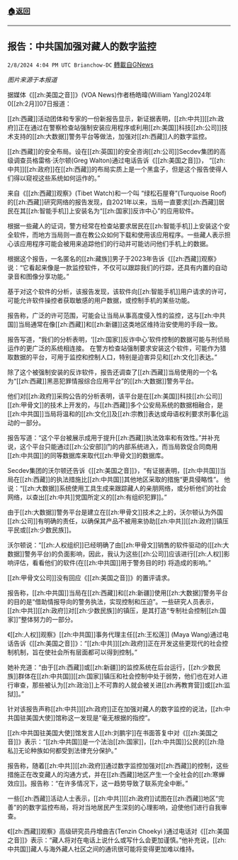 ###  [:house:返回](README.md)
---


## 报告：中共国加强对藏人的数字监控
`2/8/2024 4:04 PM UTC Brianchow-DC` [轉載自GNews](https://gnews.org/articles/2293062)

*图片来源于本报道*

据媒体《[[zh:美国之音]]》(VOA News)作者杨皓暐(William Yang)2024年0[[zh:2月]]07日报道：

[[zh:西藏]]活动团体和专家的一份新报告显示，新证据表明，[[zh:中共]][[zh:政府]]正在通过在警察检查站强制安装应用程序或利用[[zh:美国]]科技[[zh:公司]]技术支持的[[zh:大数据]]警务平台等做法，加强对[[zh:西藏]]人的数字监控。

​​​​​​​​​​​​​​​​​​​​​​​​​​​​[[zh:西藏]]的安全布局。设在[[zh:英国]]的安全咨询[[zh:公司]]Secdev集团的高级调查员格雷格·沃尔顿(Greg Walton)通过电话告诉《[[zh:美国之音]]》， “[[zh:中共]][[zh:政府]]在[[zh:西藏]]的布局实质上是一个黑盒子，但是这个报告使得人们得以窥视这些系统如何运作的。”

来自《[[zh:西藏]]观察》(Tibet Watch)和一个叫 “绿松石屋脊”(Turquoise Roof)的[[zh:西藏]]研究网络的报告发现，自2021年以来，当局一直要求[[zh:西藏]]居民在其[[zh:智能手机]]上安装名为“[[zh:国家]]反诈中心”的应用软件。

根据一些藏人的证词，警方经常在检查站要求居民在[[zh:智能手机]]上安装这个安全软件，而地方当局则一直在教公众如何下载和使用该应用程序。一些藏人表示担心该应用程序可能会被用来追踪他们的行动并可能访问他们手机上的数据。

根据这个报告，一名匿名的[[zh:藏族]]男子于2023年告诉《[[zh:西藏]]观察》说：“它看起来像是一款监控软件，不仅可以跟踪我们的行踪，还具有内置的自动录音和图像分享功能。”

基于对这个软件的分析，该报告发现，该软件向[[zh:智能手机]]用户请求的许可，可能允许软件操控者获取敏感的用户数据，或控制手机的某些功能。

报告称，广泛的许可范围，可能会让当局从事高度侵入性的监控，这与[[zh:中共国]]当局通常在像[[zh:西藏]]和[[zh:新疆]]这类地区维持治安使用的手段一致。

报告写道，“我们的分析表明，‘[[zh:国家]]反诈中心’软件控制的数据可能与刑侦局运作的更广泛的系统相连接。 在警方检查站强制要求安装这个软件，可能作为猎取数据的平台，可用于监控和控制人口，特别是迫害异见和[[zh:文化]]表达。”

除了这个被强制安装的反诈软件，报告还调查了[[zh:西藏]]当局使用的一个名为“[[zh:西藏]]黑恶犯罪情报综合应用平台”的[[zh:大数据]]警务平台。

他们对[[zh:政府]]采购公告的分析表明，该平台是在[[zh:美国]]科技[[zh:公司]][[zh:甲骨文]]的技术上开发的，与[[zh:西藏]]多个公安局系统的数据相融合，是[[zh:中共国]]当局将温和的[[zh:文化]]及[[zh:宗教]]表达或母语权利要求刑事化运动的一部分。

报告写道：“这个平台被展示成用于提升[[zh:西藏]]执法效率和有效性。”并补充说，这个平台只能通过[[zh:公安部]]门的内部系统进入，而当局敦促合同商用[[zh:中共国]]的同等数据库来取代[[zh:甲骨文]]的数据库。

Secdev集团的沃尔顿还告诉《[[zh:美国之音]]》，“有证据表明，[[zh:中共国]]当局在[[zh:西藏]]的执法措施比[[zh:中共国]]其他地区采取的措施“更具侵略性”。 他说：“[[zh:大数据]]系统使用工具生成来跟踪藏人的亲朋网络，或分析他们的社会网络，以查出[[zh:中共]]党国所定义的[[zh:有组织犯罪]]。”

由于[[zh:大数据]]警务平台是建立在[[zh:甲骨文]]技术之上的，沃尔顿认为外国[[zh:公司]]有明确的责任，以确保其产品不被用来协助[[zh:中共]][[zh:政府]]镇压平民或[[zh:少数民族]]。

沃尔顿说：“[[zh:人权组织]]已经明确了由[[zh:甲骨文]]销售的软件驱动的([[zh:大数据]]警务平台)的负面影响，因此，我认为这些[[zh:公司]]应该进行[[zh:人权]]影响评估，看看他们的软件(在[[zh:中共国]]用于警务目的时) 将造成的影响。”

[[zh:甲骨文公司]]没有回应《[[zh:美国之音]]》的置评请求。

报告称，[[zh:中共国]]当局在[[zh:西藏]]和[[zh:新疆]]使用[[zh:大数据]]警务平台的目的是“借助情报导向的警务执法，实现控制和压迫”。一些研究人员表示，[[zh:中共]][[zh:政府]]对[[zh:少数民族]]的镇压，是其打造“专制社会控制[[zh:国家]]”整体努力的一部分。

《[[zh:人权]]观察》[[zh:中共国]]事务代理主任[[zh:王松莲]] (Maya Wang)通过电话告诉《[[zh:美国之音]]》：“[[zh:中共]][[zh:政府]]正在开发这些更现代的社会控制机制，旨在使社会所有层面都可以得到控制。”

她补充道：“由于[[zh:西藏]]或[[zh:新疆]]的监控系统在后台运行，[[zh:少数民族]]群体在[[zh:中共国]][[zh:国家]]镇压和社会控制中处于弱势，他们也在对人进行审查，那些被认为[[zh:政治]]上不可靠的人就会被关进[[zh:再教育营]]或[[zh:监狱]]。”

针对该报告声称[[zh:中共]][[zh:政府]]正在加强对藏人的数字监控的说法，[[zh:中共国驻美国大使]]馆称这一发现是“毫无根据的指控”。

[[zh:中共国驻美国大使]]馆发言人[[zh:刘鹏宇]]在书面答复中对《[[zh:美国之音]]》表示：“[[zh:中共国]]是一个法治[[zh:国家]]，[[zh:中共国]]公民的[[zh:隐私]]无论种族如何都受到法律充分保护。”

报告称，随着[[zh:中共]][[zh:政府]]通过数字监控加强对[[zh:西藏]]的控制，这些措施正在改变藏人的沟通方式，并在[[zh:西藏]]地区产生一个全社会的[[zh:寒蝉效应]]。报告称：“在许多情况下，这一趋势导致了联系完全中断。”

一些[[zh:西藏]]活动人士表示，[[zh:中共]][[zh:政府]]试图在[[zh:西藏]]地区“完善”的的数字监控布局，将对当地居民产生深刻的心理影响，迫使他们进行自我审查。

《[[zh:西藏]]观察》高级研究员丹增曲吉(Tenzin Choekyi )通过电话对《[[zh:美国之音]]》表示：“藏人将对在电话上说什么或写什么会更加谨慎。”他补充说，[[zh:中共国]]藏人与海外藏人社区之间的通讯很可能将变得更加难以维持。
